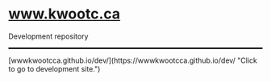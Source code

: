 # www.kwootc.ca
Development repository
<hr noshade style="height:3px">
[wwwkwootcca.github.io/dev/](https://wwwkwootcca.github.io/dev/ "Click to go to development site.")
